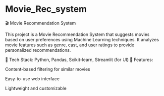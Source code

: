 # Movie_Rec_system
🎬 Movie Recommendation System

This project is a Movie Recommendation System that suggests movies based on user preferences using Machine Learning techniques. It analyzes movie features such as genre, cast, and user ratings to provide personalized recommendations.

🔹 Tech Stack: Python, Pandas, Scikit-learn, Streamlit (for UI)
🔹 Features:

Content-based filtering for similar movies

Easy-to-use web interface

Lightweight and customizable
